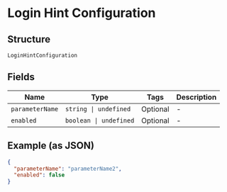 
# Login Hint Configuration

## Structure

`LoginHintConfiguration`

## Fields

| Name | Type | Tags | Description |
|  --- | --- | --- | --- |
| `parameterName` | `string \| undefined` | Optional | - |
| `enabled` | `boolean \| undefined` | Optional | - |

## Example (as JSON)

```json
{
  "parameterName": "parameterName2",
  "enabled": false
}
```

